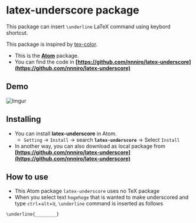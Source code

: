# latex-underscore package

This package can insert `\underline` LaTeX command using keybord shortcut.

This package is inspired by [tex-color](https://atom.io/packages/tex-color).

* This is the **[Atom](https://atom.io/)** package.
* You can find the code in **[https://github.com/nnniro/latex-underscore](https://github.com/nnniro/latex-underscore)**

## Demo

![Imgur](https://i.imgur.com/gogXsX4.gif)


## Installing

* You can install **latex-underscore** in Atom.
    * `Setting` -> `Install` -> search **`latex-underscore`** -> Select `Install`
* In another way, you can also download as local package from **[https://github.com/nnniro/latex-underscore](https://github.com/nnniro/latex-underscore)**


## How to use

* This Atom package `latex-underscore` uses no TeX package
* When you select text `hogehoge` that is wanted to make underscored and type `ctrl`+`alt`+`U`,  `\underline` command is inserted as follows

```
\underline{________}
```
